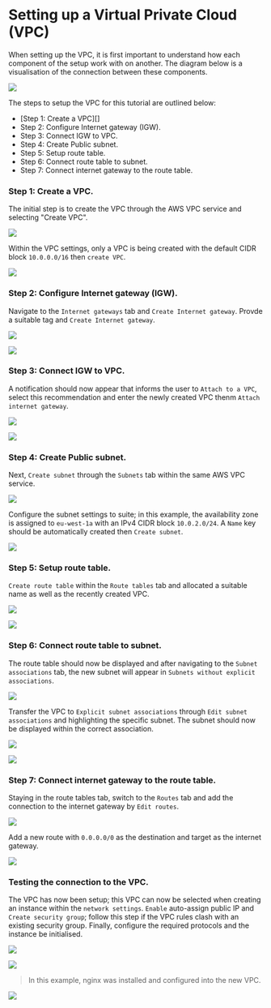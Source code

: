 # Setting up a Virtual Private Cloud (VPC)

When setting up the VPC, it is first important to understand how each component of the setup work with on another. The diagram below is a visualisation of the connection between these components. 

![](vpc/vpc.png)

The steps to setup the VPC for this tutorial are outlined below:

- [Step 1: Create a VPC][]
- Step 2: Configure Internet gateway (IGW).
- Step 3: Connect IGW to VPC.
- Step 4: Create Public subnet.
- Step 5: Setup route table.
- Step 6: Connect route table to subnet.
- Step 7: Connect internet gateway to the route table.

### **Step 1: Create a VPC.**

The initial step is to create the VPC through the AWS VPC service and selecting "Create VPC".

![](vpc/1-create.PNG)

Within the VPC settings, only a VPC is being created with the default CIDR block `10.0.0.0/16` then `create VPC`.

![](vpc/2-vpc.PNG)

### **Step 2: Configure Internet gateway (IGW).**

Navigate to the `Internet gateways` tab and `Create Internet gateway`. Provde a suitable tag and `Create Internet gateway`.

![](vpc/3.PNG)

![](vpc/4.PNG)

### **Step 3: Connect IGW to VPC.**

A notification should now appear that informs the user to `Attach to a VPC`, select this recommendation and enter the newly created VPC thenm `Attach internet gateway`.

![](vpc/5.PNG)

![](vpc/6.PNG)

### **Step 4: Create Public subnet.**

Next, `Create subnet` through the `Subnets` tab within the same AWS VPC service.

![](vpc/7.PNG)

Configure the subnet settings to suite; in this example, the availability zone is assigned to `eu-west-1a` with an IPv4 CIDR block `10.0.2.0/24`. A `Name` key should be automatically created then `Create subnet`.

![](vpc/8.PNG)

### **Step 5: Setup route table.**

`Create route table` within the `Route tables` tab and allocated a suitable name as well as the recently created VPC.

![](vpc/9.PNG)

![](vpc/10.PNG)

### **Step 6: Connect route table to subnet.**

The route table should now be displayed and after navigating to the `Subnet associations` tab, the new subnet will appear in `Subnets without explicit associations`.

![](vpc/11.PNG)

Transfer the VPC to `Explicit subnet associations` through `Edit subnet associations` and highlighting the specific subnet. The subnet should now be displayed within the correct association.

![](vpc/12.PNG)

![](vpc/13.PNG)

### **Step 7: Connect internet gateway to the route table.**

Staying in the route tables tab, switch to the `Routes` tab and add the connection to the internet gateway by `Edit routes`.

![](vpc/14.PNG)

Add a new route with `0.0.0.0/0` as the destination and target as the internet gateway.

![](vpc/15.PNG)

### **Testing the connection to the VPC.**

The VPC has now been setup; this VPC can now be selected when creating an instance within the `network settings`. `Enable` auto-assign public IP and `Create security group`; follow this step if the VPC rules clash with an existing security group. Finally, configure the required protocols and the instance be initialised.

![](vpc/16.PNG)

![](vpc/17.PNG)

 >In this example, nginx was installed and configured into the new VPC.

![](vpc/18.PNG)
